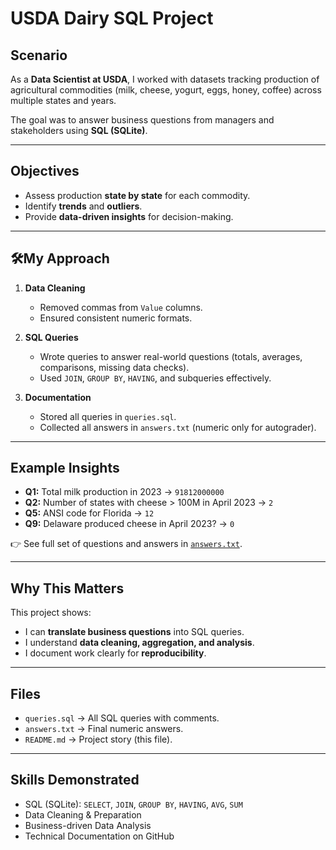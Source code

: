 # USDA Dairy SQL Project 

## Scenario
As a **Data Scientist at USDA**, I worked with datasets tracking production of agricultural commodities 
(milk, cheese, yogurt, eggs, honey, coffee) across multiple states and years.

The goal was to answer business questions from managers and stakeholders using **SQL (SQLite)**.

---

## Objectives
- Assess production **state by state** for each commodity.
- Identify **trends** and **outliers**.
- Provide **data-driven insights** for decision-making.

---

## 🛠My Approach
1. **Data Cleaning**  
   - Removed commas from `Value` columns.  
   - Ensured consistent numeric formats.  

2. **SQL Queries**  
   - Wrote queries to answer real-world questions (totals, averages, comparisons, missing data checks).  
   - Used `JOIN`, `GROUP BY`, `HAVING`, and subqueries effectively.  

3. **Documentation**  
   - Stored all queries in `queries.sql`.  
   - Collected all answers in `answers.txt` (numeric only for autograder).  

---

## Example Insights
- **Q1:** Total milk production in 2023 → `91812000000`  
- **Q2:** Number of states with cheese > 100M in April 2023 → `2`  
- **Q5:** ANSI code for Florida → `12`  
- **Q9:** Delaware produced cheese in April 2023? → `0`  

👉 See full set of questions and answers in [`answers.txt`](answers.txt).

---

## Why This Matters
This project shows:
- I can **translate business questions** into SQL queries.  
- I understand **data cleaning, aggregation, and analysis**.  
- I document work clearly for **reproducibility**.  

---

## Files
- `queries.sql` → All SQL queries with comments.  
- `answers.txt` → Final numeric answers.  
- `README.md` → Project story (this file).  

---

## Skills Demonstrated
- SQL (SQLite): `SELECT`, `JOIN`, `GROUP BY`, `HAVING`, `AVG`, `SUM`  
- Data Cleaning & Preparation  
- Business-driven Data Analysis  
- Technical Documentation on GitHub  
